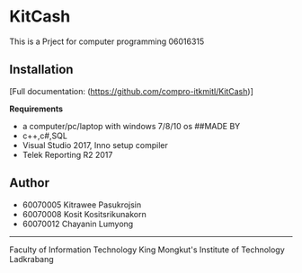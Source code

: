 # KitCash

This is a Prject for computer programming 06016315

## Installation
[Full documentation: (https://github.com/compro-itkmitl/KitCash)]

**Requirements**
* a computer/pc/laptop with windows 7/8/10 os
##MADE BY
* c++,c#,SQL
* Visual Studio 2017, Inno setup compiler
* Telek Reporting R2 2017
## Author
* 60070005 Kitrawee Pasukrojsin
* 60070008 Kosit Kositsrikunakorn
* 60070012 Chayanin Lumyong

----------------------------------------

Faculty of Information Technology
King Mongkut's Institute of Technology Ladkrabang
